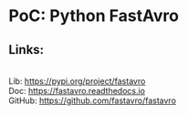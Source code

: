 # PoC: Python FastAvro 
## Links:
<br/> Lib: https://pypi.org/project/fastavro
<br/> Doc: https://fastavro.readthedocs.io
<br/> GitHub: https://github.com/fastavro/fastavro
